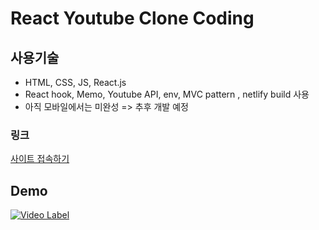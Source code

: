# React Youtube Clone Coding

## 사용기술

- HTML, CSS, JS, React.js
- React hook, Memo, Youtube API, env, MVC pattern , netlify build 사용
- 아직 모바일에서는 미완성 => 추후 개발 예정

### 링크
[사이트 접속하기](https://5f9994922dab600e799afc64--react-youtube-jun.netlify.app)

## Demo

[![Video Label](https://user-images.githubusercontent.com/36908476/97472390-2498aa00-198d-11eb-9bcd-3a67a2535af6.png)](https://youtu.be/lLFhgtfYUiI)

